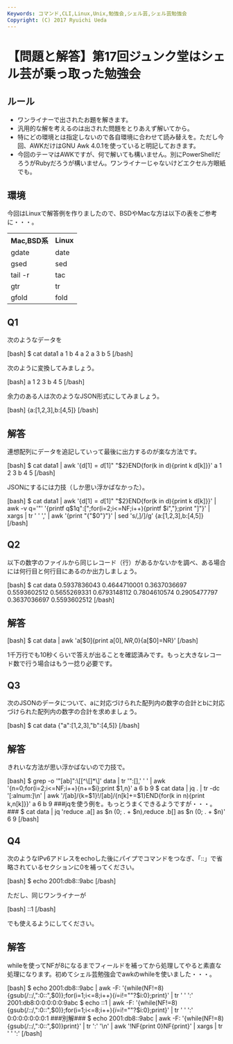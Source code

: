 ```yaml
---
Keywords: コマンド,CLI,Linux,Unix,勉強会,シェル芸,シェル芸勉強会
Copyright: (C) 2017 Ryuichi Ueda
---
```


# 【問題と解答】第17回ジュンク堂はシェル芸が乗っ取った勉強会
<h2>ルール</h2>

<ul>
	<li>ワンライナーで出されたお題を解きます。</li>
	<li>汎用的な解を考えるのは出された問題をとりあえず解いてから。</li>
	<li>特にどの環境とは指定しないので各自環境に合わせて読み替えを。ただし今回、AWKだけはGNU Awk 4.0.1を使っていると明記しておきます。</li>
	<li>今回のテーマはAWKですが、何で解いても構いません。別にPowerShellだろうがRubyだろうが構いません。ワンライナーじゃないけどエクセル方眼紙でも。</li>
</ul>



<h2>環境</h2>
今回はLinuxで解答例を作りましたので、BSDやMacな方は以下の表をご参考に・・・。

<table>
 <tr>
 <th>Mac,BSD系</th>
 <th>Linux</th>
 </tr>
 <tr>
 <td>gdate</td>
 <td>date</td>
 </tr>
 <tr>
 <td>gsed</td>
 <td>sed</td>
 </tr>
 <tr>
 <td>tail -r</td>
 <td>tac</td>
 </tr>
 <tr>
 <td>gtr</td>
 <td>tr</td>
 </tr>
 <tr>
 <td>gfold</td>
 <td>fold</td>
 </tr>
</table>

<h2>Q1</h2>

次のようなデータを

[bash]
$ cat data1
a 1
b 4
a 2
a 3
b 5
[/bash]

次のように変換してみましょう。

[bash]
a 1 2 3
b 4 5
[/bash]

余力のある人は次のようなJSON形式にしてみましょう。

[bash]
{a:[1,2,3],b:[4,5]}
[/bash]

<h2>解答</h2>

連想配列にデータを追記していって最後に出力するのが楽な方法です。

[bash]
$ cat data1 | awk '{d[$1]=d[$1]&quot; &quot;$2}END{for(k in d){print k d[k]}}' 
a 1 2 3
b 4 5
[/bash]

JSONにするには力技（しか思い浮かばなかった）。

[bash]
$ cat data1 | awk '{d[$1]=d[$1]&quot; &quot;$2}END{for(k in d){print k d[k]}}' |
 awk -v q='&quot;' '{printf q$1q&quot;:[&quot;;for(i=2;i&lt;=NF;i++){printf $i&quot;,&quot;};print &quot;]&quot;}' |
 xargs | tr ' ' ',' | awk '{print &quot;{&quot;$0&quot;}&quot;}' | sed 's/,]/]/g'
{a:[1,2,3],b:[4,5]}
[/bash]

<h2>Q2</h2>

以下の数字のファイルから同じレコード（行）があるかないかを調べ、ある場合には何行目と何行目にあるのか出力しましょう。

[bash]
$ cat data
0.5937836043 0.4644710001
0.3637036697 0.5593602512
0.5655269331 0.6793148112
0.7804610574 0.2905477797
0.3637036697 0.5593602512
[/bash]

<h2>解答</h2>

[bash]
$ cat data | awk 'a[$0]{print a[$0],NR,$0}{a[$0]=NR}'
[/bash]

1千万行でも10秒くらいで答えが出ることを確認済みです。もっと大きなレコード数で行う場合はもう一捻り必要です。


<h2>Q3</h2>

次のJSONのデータについて、aに対応づけられた配列内の数字の合計とbに対応づけられた配列内の数字の合計を求めましょう。

[bash]
$ cat data
{&quot;a&quot;:[1,2,3],&quot;b&quot;:[4,5]}
[/bash]

<h2>解答</h2>

きれいな方法が思い浮かばないので力技で。

[bash]
$ grep -o '&quot;[ab]&quot;:\\[[^\\[]*\\]' data | tr '&quot;:[],' ' ' |
 awk '{n=0;for(i=2;i&lt;=NF;i++){n+=$i};print $1,n}'
a 6
b 9
$ cat data | jq . | tr -dc '[:alnum:]\\n' |
 awk '/[ab]/{k=$1}!/[ab]/{n[k]+=$1}END{for(k in n){print k,n[k]}}'
a 6
b 9
###jqを使う例を。もっとうまくできるようですが・・・。###
$ cat data | jq 'reduce .a[] as $n (0; . + $n),reduce .b[] as $n (0; . + $n)'
6
9
[/bash]

<h2>Q4</h2>

次のようなIPv6アドレスをechoした後にパイプでコマンドをつなぎ、「::」で省略されているセクションに0を補ってください。

[bash]
$ echo 2001:db8::9abc
[/bash]

ただし、同じワンライナーが

[bash]
::1
[/bash]

でも使えるようにしてください。

<h2>解答</h2>

whileを使ってNFが8になるまでフィールドを補ってから処理してやると素直な処理になります。初めてシェル芸勉強会でawkのwhileを使いました・・・。

[bash]
$ echo 2001:db8::9abc |
 awk -F: '{while(NF!=8){gsub(/::/,&quot;:0::&quot;,$0)};for(i=1;i&lt;=8;i++){$i=$i!=&quot;&quot;?$i:0};print}' |
 tr ' ' ':'
2001:db8:0:0:0:0:0:9abc
$ echo ::1 |
 awk -F: '{while(NF!=8){gsub(/::/,&quot;:0::&quot;,$0)};for(i=1;i&lt;=8;i++){$i=$i!=&quot;&quot;?$i:0};print}' |
 tr ' ' ':'
0:0:0:0:0:0:0:1
###別解###
$ echo 2001:db8::9abc |
 awk -F: '{while(NF!=8){gsub(/::/,&quot;:0::&quot;,$0)}print}' |
 tr ':' '\\n' | awk '!NF{print 0}NF{print}' | xargs | tr ' ' ':'
[/bash]
